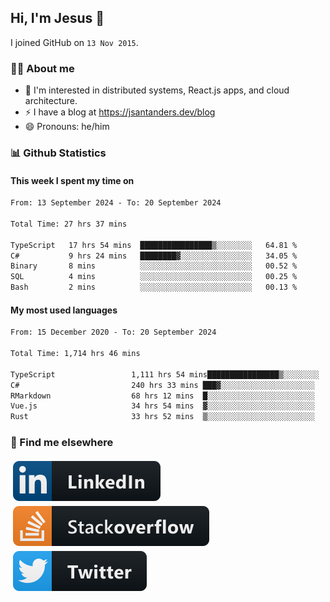 ## Hi, I'm Jesus 👋

I joined GitHub on `13 Nov 2015`.

<!-- Talking about you -->

### 👨‍💻 About me

- 👦 I'm interested in distributed systems, React.js apps, and cloud architecture.
- ⚡️ I have a blog at <https://jsantanders.dev/blog>
- 😄 Pronouns: he/him

### 📊 Github Statistics

#### This week I spent my time on

<!--START_SECTION:weekly-->

```txt
From: 13 September 2024 - To: 20 September 2024

Total Time: 27 hrs 37 mins

TypeScript   17 hrs 54 mins  ████████████████▒░░░░░░░░   64.81 %
C#           9 hrs 24 mins   ████████▓░░░░░░░░░░░░░░░░   34.05 %
Binary       8 mins          ░░░░░░░░░░░░░░░░░░░░░░░░░   00.52 %
SQL          4 mins          ░░░░░░░░░░░░░░░░░░░░░░░░░   00.25 %
Bash         2 mins          ░░░░░░░░░░░░░░░░░░░░░░░░░   00.13 %
```

<!--END_SECTION:weekly-->

#### My most used languages

<!--START_SECTION:alltime-->

```txt
From: 15 December 2020 - To: 20 September 2024

Total Time: 1,714 hrs 46 mins

TypeScript                 1,111 hrs 54 mins████████████████▒░░░░░░░░   64.84 %
C#                         240 hrs 33 mins ███▓░░░░░░░░░░░░░░░░░░░░░   14.03 %
RMarkdown                  68 hrs 12 mins  █░░░░░░░░░░░░░░░░░░░░░░░░   03.98 %
Vue.js                     34 hrs 54 mins  ▓░░░░░░░░░░░░░░░░░░░░░░░░   02.04 %
Rust                       33 hrs 52 mins  ▒░░░░░░░░░░░░░░░░░░░░░░░░   01.98 %
```

<!--END_SECTION:alltime-->

### 📢 Find me elsewhere

<p>
  <a target="_blank" href="https://linkedin.com/in/jsantanders">
    <img src="https://github.com/jsantanders/jsantanders/blob/master/img/linkedin.svg" alt="LinkedIn" style="vertical-align:top; margin:4px">
  </a>
  
  <a target="_blank" href="https://stackoverflow.com/users/7318331/jesus-santander">
    <img src="https://github.com/jsantanders/jsantanders/blob/master/img/stackoverflow.svg" alt="StackOverflow" style="vertical-align:top; margin:4px">
  </a>
  
  <a target="_blank" href="http://twitter.com/jsantanders">
    <img src="https://github.com/jsantanders/jsantanders/blob/master/img/twitter.svg" alt="Twitter" style="vertical-align:top; margin:4px">
  </a>
</p>
